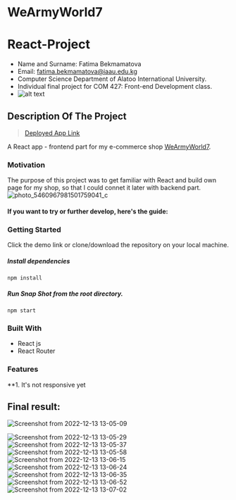 # WeArmyWorld7
React-Project
==================================================================

- Name and Surname: Fatima Bekmamatova
- Email: fatima.bekmamatova@iaau.edu.kg
- Computer Science Department of Alatoo International University.
- Individual final project for COM 427: Front-end Development class.
- ![alt text](https://upload.wikimedia.org/wikipedia/en/0/07/Ala-Too_International_University_Seal.png)


## Description Of The Project

> [Deployed App Link](https://wearmyworld7.vercel.app/)

A React app - frontend part for my e-commerce shop [WeArmyWorld7](https://www.instagram.com/wearmyworld7/).

### Motivation

The purpose of this project was to get familiar with React and build own page for my shop, so that I could connet it later with backend part.
![photo_5460967981501759041_c](https://user-images.githubusercontent.com/57977808/207253152-7e543ece-c14e-4462-b7a3-db5ab2bc5991.jpg)

#### If you want to try or further develop, here's the guide:

### Getting Started

Click the demo link or clone/download the repository on your local machine.

##### Install dependencies

`npm install`

##### Run Snap Shot from the root directory.

`npm start`

### Built With

- React js
- React Router

### Features

**1. It's not responsive yet

## Final result:

![Screenshot from 2022-12-13 13-05-09](https://user-images.githubusercontent.com/57977808/207249342-8df0a3c2-ab46-4917-bd71-2481fc318373.png)

![Screenshot from 2022-12-13 13-05-29](https://user-images.githubusercontent.com/57977808/207249454-57e92385-455d-4fab-b8d3-4eac9c46625a.png)
![Screenshot from 2022-12-13 13-05-37](https://user-images.githubusercontent.com/57977808/207249462-293bec42-2ebc-4515-b958-3159575019f1.png)
![Screenshot from 2022-12-13 13-05-58](https://user-images.githubusercontent.com/57977808/207249467-a8552ce1-7214-4872-89b9-82bccde0a02a.png)
![Screenshot from 2022-12-13 13-06-15](https://user-images.githubusercontent.com/57977808/207249472-39bc48c1-e50e-42fd-9489-0e8bab933b2f.png)
![Screenshot from 2022-12-13 13-06-24](https://user-images.githubusercontent.com/57977808/207249483-79f37bf5-8b67-4b25-8f37-24c020724e69.png)
![Screenshot from 2022-12-13 13-06-35](https://user-images.githubusercontent.com/57977808/207249486-922fce39-f4d8-4201-96f1-ca33792d3f5f.png)
![Screenshot from 2022-12-13 13-06-52](https://user-images.githubusercontent.com/57977808/207249495-6d64bec3-8d40-4ae2-a39f-3bc5b7246a0a.png)
![Screenshot from 2022-12-13 13-07-02](https://user-images.githubusercontent.com/57977808/207249504-d4f5fb02-3bb6-4dba-bae8-25b287be486d.png)







